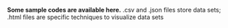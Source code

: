 **Some sample codes are available here.** 
.csv and .json files store data sets;    
.html files are specific techniques to visualize data sets
